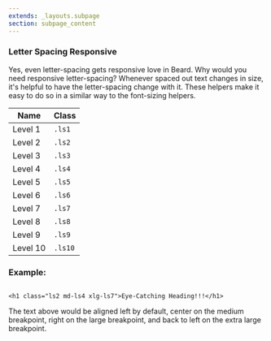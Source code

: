```yaml
---
extends: _layouts.subpage
section: subpage_content
---
```

<h3 class="tcg50 ft7 md-ft10 fw3 mb2 md-mb3 flex aic acc">Letter Spacing <a class="badge br3 bg1 tcw ft1 md-ft3 uppercase ls1 fw6 ml1" title="These helpers accept responsive prefixes">Responsive</a></h3>
<p class="tcg50 ft5 fw3 mb4 lh2">Yes, even letter-spacing gets responsive love in Beard. Why would you need responsive letter-spacing? Whenever spaced out text changes in size, it's helpful to have the letter-spacing change with it. These helpers make it easy to do so in a similar way to the font-sizing helpers.</p>

<table class="w100 mb6 ft4 tcg60 lh2">
    <thead>
        <tr class="brdr1--bottom bcg10">
            <th class="pv1">Name</th>
            <th class="pv1">Class</th>
        </tr>
    </thead>
    <tr class="brdr1--bottom bcg10">
        <td class="pv1">Level 1</td>
        <td class="pv1"><code>.ls1</code></td>
    </tr>
    <tr class="brdr1--bottom bcg10">
        <td class="pv1">Level 2</td>
        <td class="pv1"><code>.ls2</code></td>
    </tr>
    <tr class="brdr1--bottom bcg10">
        <td class="pv1">Level 3</td>
        <td class="pv1"><code>.ls3</code></td>
    </tr>
    <tr class="brdr1--bottom bcg10">
        <td class="pv1">Level 4</td>
        <td class="pv1"><code>.ls4</code></td>
    </tr>
    <tr class="brdr1--bottom bcg10">
        <td class="pv1">Level 5</td>
        <td class="pv1"><code>.ls5</code></td>
    </tr>
    <tr class="brdr1--bottom bcg10">
        <td class="pv1">Level 6</td>
        <td class="pv1"><code>.ls6</code></td>
    </tr>
    <tr class="brdr1--bottom bcg10">
        <td class="pv1">Level 7</td>
        <td class="pv1"><code>.ls7</code></td>
    </tr>
    <tr class="brdr1--bottom bcg10">
        <td class="pv1">Level 8</td>
        <td class="pv1"><code>.ls8</code></td>
    </tr>
    <tr class="brdr1--bottom bcg10">
        <td class="pv1">Level 9</td>
        <td class="pv1"><code>.ls9</code></td>
    </tr>
    <tr class="brdr1--bottom bcg10">
        <td class="pv1">Level 10</td>
        <td class="pv1"><code>.ls10</code></td>
    </tr>
</table>

<h3 class="tcg50 ft6 fw3 mb2 md-mb3 flex aic acc">Example:</h3>

<pre class="mb4"><code class="language-html">
&lt;h1 class="ls2 md-ls4 xlg-ls7"&gt;Eye-Catching Heading!!!&lt;/h1&gt;
</code></pre>

<p class="tcg50 ft5 fw3 mb4 lh2">The text above would be aligned left by default, center on the medium breakpoint, right on the large breakpoint, and back to left on the extra large breakpoint.</p>

